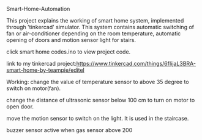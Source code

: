 Smart-Home-Automation

This project explains the working of smart home system, implemented through 'tinkercad' simulator. This system contains automatic switching of fan or air-conditioner depending on the room temperature, automatic opening of doors and motion sensor light for stairs.

click smart home codes.ino to view project code.

link to my tinkercad project:https://www.tinkercad.com/things/6fIijaL3BRA-smart-home-by-teampie/editel

Working: change the value of temperature sensor to above 35 degree to switch on motor(fan).

change the distance of ultrasonic sensor below 100 cm to turn on motor to open door.

move the motion sensor to switch on the light. It is used in the staircase.

buzzer sensor active when gas sensor above 200
